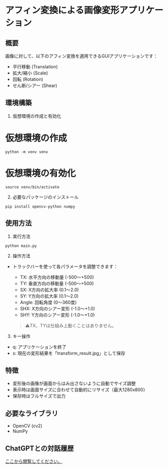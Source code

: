 # アフィン変換による画像変形アプリケーション

## 概要
画像に対して、以下のアフィン変換を適用できるGUIアプリケーションです：
- 平行移動 (Translation)
- 拡大/縮小 (Scale)
- 回転 (Rotation)
- せん断/シアー (Shear)

## 環境構築

1. 仮想環境の作成と有効化

# 仮想環境の作成
```
python -m venv venv
```

# 仮想環境の有効化

```
source venv/bin/activate
```


2. 必要なパッケージのインストール

```
pip install opencv-python numpy
```

## 使用方法

1. 実行方法

```
python main.py
```

2. 操作方法
- トラックバーを使って各パラメータを調整できます：
  - TX: 水平方向の移動量 (-500～+500) 
  - TY: 垂直方向の移動量 (-500～+500)
  - SX: X方向の拡大率 (0.1～2.0)
  - SY: Y方向の拡大率 (0.1～2.0)
  - Angle: 回転角度 (0～360度)
  - SHX: X方向のシアー変形 (-1.0～+1.0)
  - SHY: Y方向のシアー変形 (-1.0～+1.0)


  > ⚠️TX、TYは仕組み上動くことはありません。

3. キー操作
- q: アプリケーションを終了
- s: 現在の変形結果を「transform_result.jpg」として保存

## 特徴
- 変形後の画像が画面からはみ出さないように自動でサイズ調整
- 表示時は画面サイズに合わせて自動的にリサイズ（最大1280x800）
- 保存時はフルサイズで出力

## 必要なライブラリ
- OpenCV (cv2)
- NumPy

## ChatGPTとの対話履歴
[ここから閲覧してください。](https://chatgpt.com/share/67986096-50ec-800d-9635-595710e726f2)